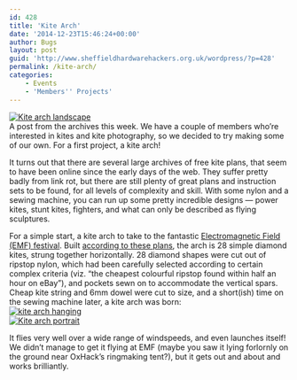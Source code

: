```yaml
---
id: 428
title: 'Kite Arch'
date: '2014-12-23T15:46:24+00:00'
author: Bugs
layout: post
guid: 'http://www.sheffieldhardwarehackers.org.uk/wordpress/?p=428'
permalink: /kite-arch/
categories:
    - Events
    - 'Members'' Projects'
---
```


[![Kite arch landscape](https://www.sheffieldhackspace.org.uk/wordpress/wp-content/uploads/2014/11/IMG_20140809_1828081.jpg)](https://www.sheffieldhackspace.org.uk/wordpress/wp-content/uploads/2014/11/IMG_20140809_1828081.jpg)  
A post from the archives this week. We have a couple of members who’re interested in kites and kite photography, so we decided to try making some of our own. For a first project, a kite arch!

It turns out that there are several large archives of free kite plans, that seem to have been online since the early days of the web. They suffer pretty badly from link rot, but there are still plenty of great plans and instruction sets to be found, for all levels of complexity and skill. With some nylon and a sewing machine, you can run up some pretty incredible designs — power kites, stunt kites, fighters, and what can only be described as flying sculptures.

For a simple start, a kite arch to take to the fantastic [Electromagnetic Field (EMF) festival](https://www.emfcamp.org/ "Electromagnetic field festival site"). Built [according to these plans](http://www.kiteplans.org/planos/aksarch/aksarch.html "Plans for kite arch"), the arch is 28 simple diamond kites, strung together horizontally. 28 diamond shapes were cut out of ripstop nylon, which had been carefully selected according to certain complex criteria (viz. “the cheapest colourful ripstop found within half an hour on eBay”), and pockets sewn on to accommodate the vertical spars. Cheap kite string and 6mm dowel were cut to size, and a short(ish) time on the sewing machine later, a kite arch was born:  
[![kite arch hanging](https://www.sheffieldhackspace.org.uk/wordpress/wp-content/uploads/2014/11/IMG_20140807_0132241-135x300.jpg)](https://www.sheffieldhackspace.org.uk/wordpress/wp-content/uploads/2014/11/IMG_20140807_0132241.jpg)  
[![Kite arch portrait](https://www.sheffieldhackspace.org.uk/wordpress/wp-content/uploads/2014/11/IMG_20140809_1827292.jpg)](https://www.sheffieldhackspace.org.uk/wordpress/wp-content/uploads/2014/11/IMG_20140809_1827292.jpg)

It flies very well over a wide range of windspeeds, and even launches itself! We didn’t manage to get it flying at EMF (maybe you saw it lying forlornly on the ground near OxHack’s ringmaking tent?), but it gets out and about and works brilliantly.